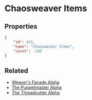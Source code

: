 # Chaosweaver Items

<no description available>

## Properties

```json
{
    "id": 641,
    "name": "Chaosweaver Items",
    "count": -100
}
```

## Related

- [Weaver's Facade Alpha](../items/19082-weaver-s-facade-alpha.md)
- [The Puppetmaster Alpha](../items/19083-the-puppetmaster-alpha.md)
- [The Threadcutter Alpha](../items/19084-the-threadcutter-alpha.md)

